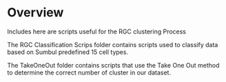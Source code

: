 # Overview
Includes here are scripts useful for the RGC clustering Process

The RGC Classification Scrips folder contains scripts used to classify data based on Sumbul predefined 15 cell types.

The TakeOneOut folder contains scripts that use the Take One Out method to determine the correct number of cluster in our dataset.



